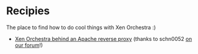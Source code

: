 # Recipies

The place to find how to do cool things with Xen Orchestra :)

- [Xen Orchestra behind an Apache reverse proxy](apache-reverse.md) (thanks to schn0052 [on our forum](https://xen-orchestra.com/forum/93-apache-reverse-proxy)!)
